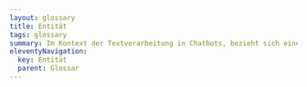 ```yaml
---
layout: glossary
title: Entität
tags: glossary
summary: Im Kontext der Textverarbeitung in Chatbots, bezieht sich eine Entität auf Wörter oder Wortgruppen im Benutzertext, die spezifische Informationen repräsentieren wie Namen, Orte, Datumsangaben oder andere spezifische Daten. Diese Entitäten werden genutzt, um die Nutzertexte besser zu verstehen und angemessen darauf zu reagieren.
eleventyNavigation:
  key: Entität
  parent: Glossar
---
```

